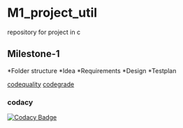 # M1_project_util
repository for project in c
## Milestone-1
*Folder structure
*Idea
*Requirements
*Design
*Testplan

[codequality](https://api.codiga.io/project/31184/score/svg)
[codegrade](https://api.codiga.io/project/31184/status/svg)
### codacy
[![Codacy Badge](https://app.codacy.com/project/badge/Grade/68148aa6008941b5ac95037d3da46c42)](https://www.codacy.com/gh/sneham10/M1_calender_util/dashboard?utm_source=github.com&amp;utm_medium=referral&amp;utm_content=sneham10/M1_calender_util&amp;utm_campaign=Badge_Grade)
